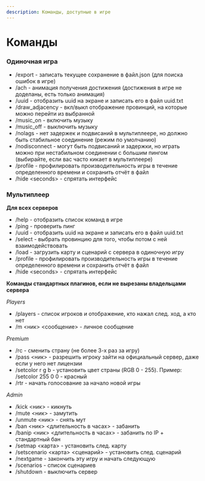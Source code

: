 ```yaml
---
description: Команды, доступные в игре
---
```


# Команды

### Одиночная игра

* /export - записать текущее сохранение в файл.json (для поиска ошибок в игре)
* /ach - анимация получения достижения (достижения в игре не доделаны, есть только анимация)
* /uuid - отобразить uuid на экране и записать его в файл uuid.txt
* /draw\_adjacency - вкл/выкл отображение провинций, на которые можно перейти из выбранной
* /music\_on - включить музыку
* /music\_off - выключить музыку
* /nolags - нет задержек и подвисаний в мультиплеере, но должно быть стабильное соединение (режим по умолчанию)
* /nodisconnect - могут быть подвисаний и задержки, но играть можно при нестабильном соединении с большим пингом (выбирайте, если вас часто кикает в мультиплеере)
* /profile - профилировать производительность игры в течение определенного времени и сохранить отчёт в файл
* /hide \<seconds> - спрятать интерфейс

### Мультиплеер

**Для всех серверов**

* /help - отобразить список команд в игре
* /ping - проверить пинг
* /uuid - отобразить uuid на экране и записать его в файл uuid.txt
* /select - выбрать провинцию для того, чтобы потом с ней взаимодействовать
* /load - загрузить карту и сценарий с сервера в одиночную игру
* /profile - профилировать производительность игры в течение определенного времени и сохранить отчёт в файл
* /hide \<seconds> - спрятать интерфейс

**Команды стандартных плагинов, если не вырезаны владельцами сервера**

_Players_

* /players - список игроков и отображение, кто нажал след. ход, а кто нет
* /m <ник> <сообщение> - личное сообщение

_Premium_

* /rc - сменить страну (не более 3-х раз за игру)
* /pass <ник> - разрешить игроку зайти на официальный сервер, даже если у него нет лицензии
* /setcolor r g b - установить цвет страны (RGB 0 - 255). Пример: /setcolor 255 0 0 - красный
* /rtr - начать голосование за начало новой игры

_Admin_

* /kick <ник> - кикнуть
* /mute <ник> - замутить
* /unmute <ник> - снять мут
* /ban <ник> <длительность в часах> - забанить
* /banip <ник> <длительность в часах> - забанить по IP + стандартный бан
* /setmap <карта> - установить след. карту
* /setscenario <карта> <сценарий> - установить след. сценарий
* /nextgame - закончить эту игру и начать следующую
* /scenarios - список сценариев
* /shutdown - выключить сервер

